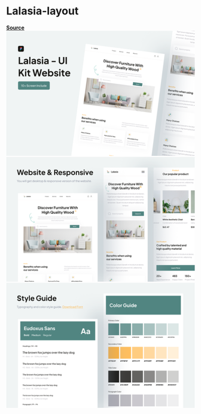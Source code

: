 # Lalasia-layout  
__[Source](https://www.figma.com/community/file/1129496513774660135)__
![Screen 2](https://github.com/Mailerino/Lalasia-layout/blob/main/demos/Screen%202.png "Screen 2")
![Screen 1](https://github.com/Mailerino/Lalasia-layout/blob/main/demos/Screen%201.png "Screen 1")
![Style Guide](https://github.com/Mailerino/Lalasia-layout/blob/main/demos/Style%20Guide.png "Style Guide")

